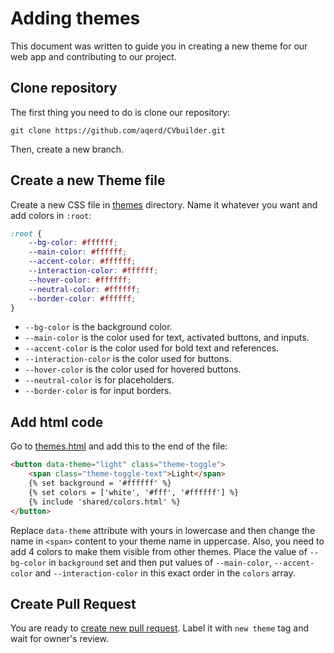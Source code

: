 # Adding themes
This document was written to guide you in creating a new theme for our web app and contributing to our project.
## Clone repository
The first thing you need to do is clone our repository:
```shell
git clone https://github.com/aqerd/CVbuilder.git
```
Then, create a new branch.

## Create a new Theme file
Create a new CSS file in [themes](https://github.com/aqerd/CVbuilder/tree/main/app/static/css/themes) directory. Name it whatever you want and add colors in `:root`:
```css
:root {
    --bg-color: #ffffff;
    --main-color: #ffffff;
    --accent-color: #ffffff;
    --interaction-color: #ffffff;
    --hover-color: #ffffff;
    --neutral-color: #ffffff;
    --border-color: #ffffff;
}
```

- `--bg-color` is the background color.
- `--main-color` is the color used for text, activated buttons, and inputs.
- `--accent-color` is the color used for bold text and references.
- `--interaction-color` is the color used for buttons.
- `--hover-color` is the color used for hovered buttons.
- `--neutral-color` is for placeholders.
- `--border-color` is for input borders.

## Add html code
Go to [themes.html](example.com) and add this to the end of the file:
```html
<button data-theme="light" class="theme-toggle">
    <span class="theme-toggle-text">Light</span>
    {% set background = '#ffffff' %}
    {% set colors = ['white', '#fff', '#ffffff'] %}
    {% include 'shared/colors.html' %}
</button>
```
Replace `data-theme` attribute with yours in lowercase and then change the name in `<span>` content to your theme name in uppercase.
Also, you need to add 4 colors to make them visible from other themes.
Place the value of `--bg-color` in `background` set and then put values of `--main-color`, `--accent-color` and `--interaction-color` in this exact order in the `colors` array.

## Create Pull Request
You are ready to [create new pull request](https://github.com/aqerd/CVbuilder/pulls). Label it with `new theme` tag and wait for owner's review.